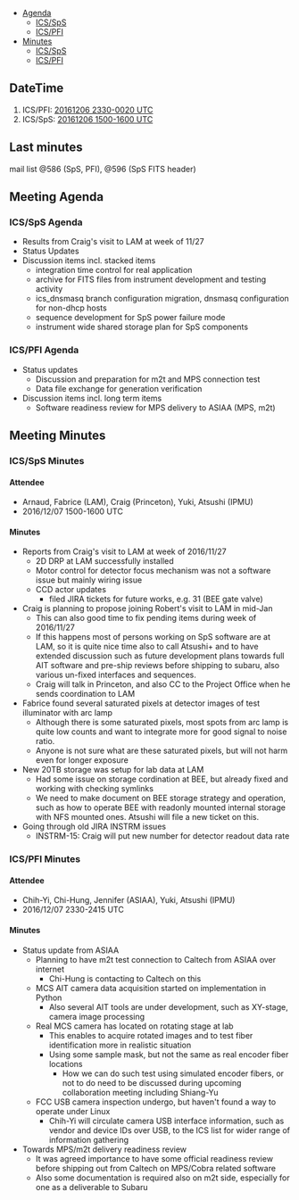
- [Agenda](#meeting-agenda)
  - [ICS/SpS](#icssps-agenda)
  - [ICS/PFI](#icspfi-agenda)
- [Minutes](#meeting-minutes)
  - [ICS/SpS](#icssps-minutes)
  - [ICS/PFI](#icspfi-minutes)

## DateTime

1. ICS/PFI: [20161206 2330-0020 UTC](http://www.timeanddate.com/worldclock/fixedtime.html?iso=20161206T2330)
2. ICS/SpS: [20161206 1500-1600 UTC](http://www.timeanddate.com/worldclock/fixedtime.html?iso=20161109T1500)

## Last minutes

mail list @586 (SpS, PFI), @596 (SpS FITS header)

## Meeting Agenda

### ICS/SpS Agenda

- Results from Craig's visit to LAM at week of 11/27
- Status Updates
- Discussion items incl. stacked items
  - integration time control for real application
  - archive for FITS files from instrument development and testing activity
  - ics_dnsmasq branch configuration migration, dnsmasq configuration for non-dhcp hosts
  - sequence development for SpS power failure mode
  - instrument wide shared storage plan for SpS components


### ICS/PFI Agenda

- Status updates
  - Discussion and preparation for m2t and MPS connection test
  - Data file exchange for generation verification
- Discussion items incl. long term items
  - Software readiness review for MPS delivery to ASIAA (MPS, m2t)

## Meeting Minutes

### ICS/SpS Minutes

#### Attendee

- Arnaud, Fabrice (LAM), Craig (Princeton), Yuki, Atsushi (IPMU)
- 2016/12/07 1500-1600 UTC

#### Minutes

- Reports from Craig's visit to LAM at week of 2016/11/27
  - 2D DRP at LAM successfully installed
  - Motor control for detector focus mechanism was not a software issue but mainly wiring issue
  - CCD actor updates
    - filed JIRA tickets for future works, e.g. 31 (BEE gate valve)
- Craig is planning to propose joining Robert's visit to LAM in mid-Jan
  - This can also good time to fix pending items during week of 2016/11/27
  - If this happens most of persons working on SpS software are at LAM, so 
  it is quite nice time also to call Atsushi+ and 
  to have extended discussion such as future development 
  plans towards full AIT software and pre-ship reviews before shipping to 
  subaru, also various un-fixed interfaces and sequences.
  - Craig will talk in Princeton, and also CC to the Project Office when he 
  sends coordination to LAM
- Fabrice found several saturated pixels at detector images of test illuminator 
  with arc lamp
  - Although there is some saturated pixels, most spots from arc lamp is quite 
  low counts and want to integrate more for good signal to noise ratio.
  - Anyone is not sure what are these saturated pixels, but will not harm even 
  for longer exposure
- New 20TB storage was setup for lab data at LAM
  - Had some issue on storage cordination at BEE, but already fixed and working
  with checking symlinks
  - We need to make document on BEE storage strategy and operation, such as 
  how to operate BEE with readonly mounted internal storage with NFS mounted 
  ones. Atsushi will file a new ticket on this.
- Going through old JIRA INSTRM issues
  - INSTRM-15: Craig will put new number for detector readout data rate

### ICS/PFI Minutes

#### Attendee

- Chih-Yi, Chi-Hung, Jennifer (ASIAA), Yuki, Atsushi (IPMU)
- 2016/12/07 2330-2415 UTC

#### Minutes

- Status update from ASIAA
  - Planning to have m2t test connection to Caltech from ASIAA over internet
    - Chi-Hung is contacting to Caltech on this
  - MCS AIT camera data acquisition started on implementation in Python
    - Also several AIT tools are under development, such as XY-stage, camera 
    image processing
  - Real MCS camera has located on rotating stage at lab
    - This enables to acquire rotated images and to test fiber identification 
    more in realistic situation
    - Using some sample mask, but not the same as real encoder fiber locations
      - How we can do such test using simulated encoder fibers, or not to do 
      need to be discussed during upcoming collaboration meeting including 
      Shiang-Yu
  - FCC USB camera inspection undergo, but haven't found a way to operate 
    under Linux
    - Chih-Yi will circulate camera USB interface information, such as vendor 
    and device IDs over USB, to the ICS list for wider range of information 
    gathering
- Towards MPS/m2t delivery readiness review
  - It was agreed importance to have some official readiness review before 
  shipping out from Caltech on MPS/Cobra related software
  - Also some documentation is required also on m2t side, especially for 
  one as a deliverable to Subaru

